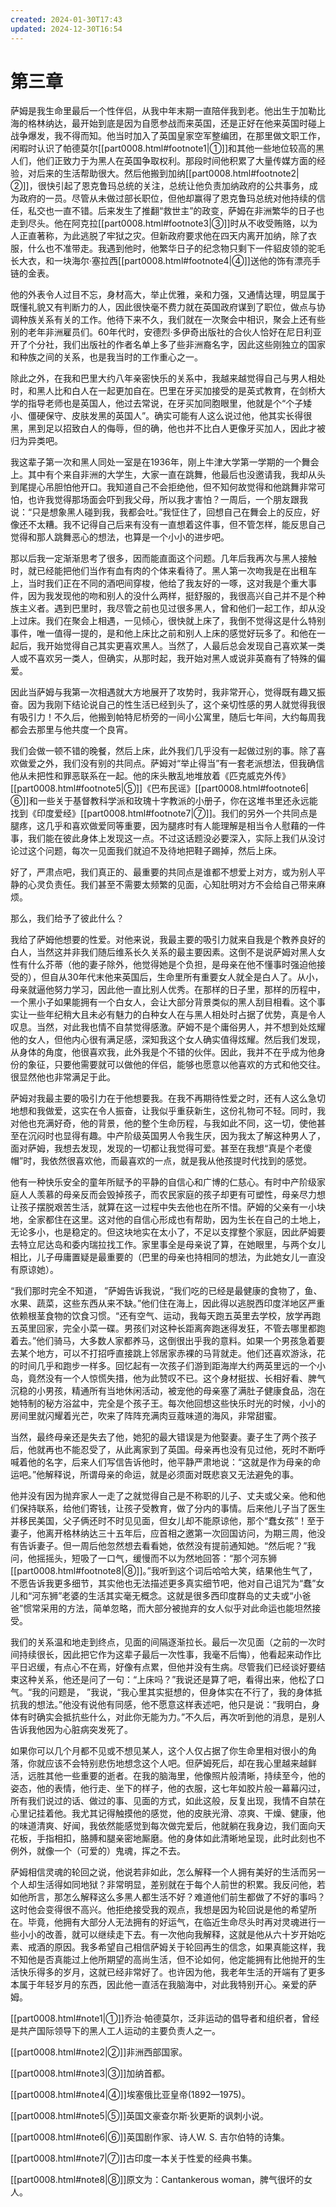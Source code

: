 ```yaml
---
created: 2024-01-30T17:43
updated: 2024-12-30T16:54
---
```

# 第三章

萨姆是我生命里最后一个性伴侣，从我中年末期一直陪伴我到老。他出生于加勒比海的格林纳达，最开始到底是因为自愿参战而来英国，还是正好在他来英国时碰上战争爆发，我不得而知。他当时加入了英国皇家空军整编团，在那里做文职工作，闲暇时认识了帕德莫尔[[part0008.html#footnote1\|①]]和其他一些地位较高的黑人们，他们正致力于为黑人在英国争取权利。那段时间他积累了大量传媒方面的经验，对后来的生活帮助很大。然后他搬到加纳[[part0008.html#footnote2\|②]]，很快引起了恩克鲁玛总统的关注，总统让他负责加纳政府的公共事务，成为政府的一员。尽管从未做过部长职位，但他却赢得了恩克鲁玛总统对他持续的信任，私交也一直不错。后来发生了推翻“救世主”的政变，萨姆在非洲繁华的日子也走到尽头。他在阿克拉[[part0008.html#footnote3\|③]]时从不收受贿赂，以为人正直著称，为此逃脱了牢狱之灾。但新政府要求他在四天内离开加纳，除了衣服，什么也不准带走。我遇到他时，他繁华日子的纪念物只剩下一件貂皮领的驼毛长大衣，和一块海尔·塞拉西[[part0008.html#footnote4\|④]]送他的饰有漂亮手链的金表。

他的外表令人过目不忘，身材高大，举止优雅，亲和力强，又通情达理，明显属于既懂礼貌又有判断力的人，因此很快毫不费力就在英国政府谋到了职位，做点与协调种族关系有关的工作。他待下来不久，我们就在一次聚会中相识，聚会上还有些别的老年非洲雇员们。60年代时，安德烈·多伊奇出版社的合伙人恰好在尼日利亚开了个分社，我们出版社的作者名单上多了些非洲裔名字，因此这些刚独立的国家和种族之间的关系，也是我当时的工作重心之一。

除此之外，在我和巴里大约八年亲密快乐的关系中，我越来越觉得自己与男人相处时，和黑人比和白人在一起更加自在。巴里在牙买加接受的是英式教育，在剑桥大学的指导老师也是英国人，他过去常说，在牙买加同胞眼里，他就是个“个子矮小、僵硬保守、皮肤发黑的英国人”。确实可能有人这么说过他，他其实长得很黑，黑到足以招致白人的侮辱，但的确，他也并不比白人更像牙买加人，因此才被归为异类吧。

我这辈子第一次和黑人同处一室是在1936年，刚上牛津大学第一学期的一个舞会上。其中有个来自非洲的大学生，大家一直在跳舞，他最后也没邀请我，我却从头到尾提心吊胆怕他开口。我知道自己不会拒绝他，但不知何故觉得和他跳舞非常可怕，也许我觉得那场面会吓到我父母，所以我才害怕？一周后，一个朋友跟我说：“只是想象黑人碰到我，我都会吐。”我怔住了，回想自己在舞会上的反应，好像还不太糟。我不记得自己后来有没有一直想着这件事，但不管怎样，能反思自己觉得和那人跳舞恶心的想法，也算是一个小小的进步吧。

那以后我一定渐渐思考了很多，因而能直面这个问题。几年后我再次与黑人接触时，就已经能把他们当作有血有肉的个体来看待了。黑人第一次吻我是在出租车上，当时我们正在不同的酒吧间穿梭，他给了我友好的一啄，这对我是个重大事件，因为我发现他的吻和别人的没什么两样，挺舒服的，我很高兴自己并不是个种族主义者。遇到巴里时，我尽管之前也见过很多黑人，曾和他们一起工作，却从没上过床。我们在聚会上相遇，一见倾心，很快就上床了，我倒不觉得这是什么特别事件，唯一值得一提的，是和他上床比之前和别人上床的感觉好玩多了。和他在一起后，我开始觉得自己其实更喜欢黑人。当然了，人最后总会发现自己喜欢某一类人或不喜欢另一类人，但确实，从那时起，我开始对黑人或说非英裔有了特殊的偏爱。

因此当萨姆与我第一次相遇就大方地展开了攻势时，我非常开心，觉得既有趣又振奋。因为我刚下结论说自己的性生活已经到头了，这个亲切性感的男人就觉得我很有吸引力！不久后，他搬到帕特尼桥旁的一间小公寓里，随后七年间，大约每周我都会去那里与他共度一个良宵。

我们会做一顿不错的晚餐，然后上床，此外我们几乎没有一起做过别的事。除了喜欢做爱之外，我们没有别的共同点。萨姆对“举止得当”有一套老派想法，但我确信他从未把性和罪恶联系在一起。他的床头散乱地堆放着《匹克威克外传》[[part0008.html#footnote5\|⑤]]《巴布民谣》[[part0008.html#footnote6\|⑥]]和一些关于基督教科学派和玫瑰十字教派的小册子，你在这堆书里还永远能找到《印度爱经》[[part0008.html#footnote7\|⑦]]。我们的另外一个共同点是腿疼，这几乎和喜欢做爱同等重要，因为腿疼时有人能理解是相当令人慰藉的一件事，我们能在彼此身体上发现这一点。不过这话题没必要深入，实际上我们从没讨论过这个问题，每次一见面我们就迫不及待地把鞋子踢掉，然后上床。

好了，严肃点吧，我们真正的、最重要的共同点是谁都不想爱上对方，或为别人平静的心灵负责任。我们甚至不需要太频繁的见面，心知肚明对方不会给自己带来麻烦。

那么，我们给予了彼此什么？

我给了萨姆他想要的性爱。对他来说，我最主要的吸引力就来自我是个教养良好的白人，当然这并非我们随后维系长久关系的最主要因素。这倒不是说萨姆对黑人女性有什么芥蒂（他的妻子除外，他觉得她是个负担，是母亲在他不懂事时强迫他接受的），但自从30年代末他来英国后，生命里所有重要女人就全是白人了。从小，母亲就逼他努力学习，因此他一直比别人优秀。在那样的日子里，那样的历程中，一个黑小子如果能拥有一个白女人，会让大部分背景类似的黑人刮目相看。这个事实让一些年纪稍大且未必有魅力的白种女人在与黑人相处时占据了优势，真是令人叹息。当然，对此我也情不自禁觉得感激。萨姆不是个庸俗男人，并不想到处炫耀他的女人，但他内心很有满足感，深知我这个女人确实值得炫耀。然后我们发现，从身体的角度，他很喜欢我，此外我是个不错的伙伴。因此，我并不在乎成为他身份的象征，只要他需要就可以做他的伴侣，能够也愿意以他喜欢的方式和他交往。很显然他也非常满足于此。

萨姆对我最主要的吸引力在于他想要我。在我不再期待性爱之时，还有人这么急切地想和我做爱，这实在令人振奋，让我似乎重获新生，这份礼物可不轻。同时，我对他也充满好奇，他的背景，他的整个生命历程，与我如此不同，这一切，使他甚至在沉闷时也显得有趣。中产阶级英国男人令我生厌，因为我太了解这种男人了，面对萨姆，我想去发现，发现的一切都让我觉得可爱。甚至在我想“真是个老傻帽”时，我依然很喜欢他，而最喜欢的一点，就是我从他孩提时代找到的感觉。

他有一种快乐安全的童年所赋予的平静的自信心和广博的仁慈心。有时中产阶级家庭人人羡慕的母亲反而会毁掉孩子，而农民家庭的孩子却更有可塑性，母亲尽力想让孩子摆脱艰苦生活，就算在这一过程中失去他也在所不惜。萨姆的父亲有一小块地，全家都住在这里。这对他的自信心形成也有帮助，因为生长在自己的土地上，无论多小，也是稳定的。但这块地实在太小了，不足以支撑整个家庭，因此萨姆要去特立尼达岛和委内瑞拉找工作。家里事全是母亲说了算，在她眼里，与两个女儿相比，儿子毋庸置疑是最重要的（巴里的母亲也持相同的想法，为此她女儿一直没有原谅她）。

“我们那时完全不知道， ”萨姆告诉我说，“我们吃的已经是最健康的食物了，鱼、水果、蔬菜，这些东西从来不缺。”他们住在海上，因此得以逃脱西印度洋地区严重依赖根茎食物的饮食习惯。“还有空气、运动，我每天跑五英里去学校，放学再跑五英里回家，完全小菜一碟。男孩们对这种长距离奔跑迷得发狂，不管去哪里都跑着去。”他们骑马，大多数人家都养马，这倒很出乎我的意料。如果一个男孩急着要去某个地方，可以不打招呼直接跳上邻居家赤裸的马背就走。他们还喜欢游泳，花的时间几乎和跑步一样多。回忆起有一次孩子们游到距海岸大约两英里远的一个小岛，竟然没有一个人惊慌失措，他为此赞叹不已。这个身材挺拔、长相好看、脾气沉稳的小男孩，精通所有当地休闲活动，被宠他的母亲塞了满肚子健康食品，泡在她特制的秘方浴盆中，完全是个孩子王。每次他回想这些快乐时光的时候，小小的房间里就闪耀着光芒，吹来了阵阵充满肉豆蔻味道的海风，非常甜蜜。

当然，最终母亲还是失去了他，她犯的最大错误是为他娶妻。妻子生了两个孩子后，他就再也不能忍受了，从此离家到了英国。母亲再也没有见过他，死时不断呼喊着他的名字，后来人们写信告诉他时，他平静严肃地说：“这就是作为母亲的命运吧。”他解释说，所谓母亲的命运，就是必须面对既悲哀又无法避免的事。

他并没有因为抛弃家人一走了之就觉得自己是不称职的儿子、丈夫或父亲。他和他们保持联系，给他们寄钱，让孩子受教育，做了分内的事情。后来他儿子当了医生并移民美国，父子俩还时不时见见面，但女儿却不能原谅他，那个“蠢女孩”！至于妻子，他离开格林纳达三十五年后，应首相之邀第一次回国访问，为期三周，他没有告诉妻子。但一周后他忽然想去看看她，依然没有提前通知她。“然后呢？”我问，他摇摇头，短吸了一口气，缓慢而不以为然地回答：“那个河东狮[[part0008.html#footnote8\|⑧]]。”我听到这个词后哈哈大笑，结果他生气了，不愿告诉我更多细节，其实他也无法描述更多真实细节吧，他对自己诅咒为“蠢”女儿和“河东狮”老婆的生活其实毫无概念。这就是很多西印度群岛的丈夫或“小爸爸”惯常采用的方法，简单忽略，而大部分被抛弃的女人似乎对此命运也能坦然接受。

我们的关系温和地走到终点，见面的间隔逐渐拉长。最后一次见面（之前的一次时间持续很长，因此把它作为这辈子最后一次性事，我毫不后悔），他看起来动作比平日迟缓，有点心不在焉，好像有点累，但他并没有生病。尽管我们已经谈好要结束这种关系，他还是问了一句：“上床吗？”我说还是算了吧，看得出来，他松了口气。“我的问题是， ”我说，“我心里其实挺想的，但身体实在不行了，我的身体抵抗我的想法。”他没有说他有同感，他不愿意这样表述吧，他只是说：“我明白，身体有时确实会抵抗些什么，对此你无能为力。”不久后，再次听到他的消息，是别人告诉我他因为心脏病突发死了。

如果你可以几个月都不见或不想见某人，这个人仅占据了你生命里相对很小的角落，你就应该不会特别悲伤地想念这个人吧。但萨姆死后，却在我心里越来越鲜活，远胜其他一些重要的逝者。在我的脑海里，他像照片般清晰，持续至今，他的姿态，他的表情，他行走、坐下的样子，他的衣服，这七年如胶片般一幕幕闪过，所有我们说过的话、做过的事、见面的方式，如此这般，反复出现，我情不自禁在心里记挂着他。我尤其记得触摸他的感觉，他的皮肤光滑、凉爽、干燥、健康，他的味道清爽、好闻，我依然能感觉到每次做完爱后，他就躺在我身边，我们面向天花板，手指相扣，胳膊和腿亲密地厮磨。他的身体如此清晰地呈现，此时此刻也不例外，就像一个（可爱的）鬼魂，挥之不去。

萨姆相信灵魂的轮回之说，他说若非如此，怎么解释一个人拥有美好的生活而另一个人却生活得如同地狱？非常明显，差别就在于每个人前世的积累。我反问他，若如他所言，那怎么解释这么多黑人都生活不好？难道他们前生都做了不好的事吗？这时他会变得很不高兴。他拒绝接受我的观点，我想是因为轮回说是他的希望所在。毕竟，他拥有大部分人无法拥有的好运气，在临近生命尽头时再对灵魂进行一些小小的改善，就可以继续走下去。有一次他向我解释，这就是他从六十岁开始吃素、戒酒的原因。我多希望自己相信萨姆关于轮回再生的信念，如果真能这样，我不知他是否真能过上他所期望的高尚生活，但不论如何，他定能拥有比他抛开的生活快乐得多的岁月，这就已经非常好了。也许因为他，我老年生活的开端有了更多本属于年轻岁月的东西，因此他一直活在我脑海中，对此我特别开心。亲爱的萨姆。

[[part0008.html#note1\|①]]乔治·帕德莫尔，泛非运动的倡导者和组织者，曾经是共产国际领导下的黑人工人运动的主要负责人之一。

[[part0008.html#note2\|②]]非洲西部国家。

[[part0008.html#note3\|③]]加纳首都。

[[part0008.html#note4\|④]]埃塞俄比亚皇帝(1892—1975)。

[[part0008.html#note5\|⑤]]英国文豪查尔斯·狄更斯的讽刺小说。

[[part0008.html#note6\|⑥]]英国剧作家、诗人W. S. 吉尔伯特的诗集。

[[part0008.html#note7\|⑦]]古印度一本关于性爱的经典书集。

[[part0008.html#note8\|⑧]]原文为：Cantankerous woman，脾气很坏的女人。